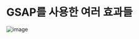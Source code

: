 <h1>GSAP를 사용한 여러 효과들</h1>

![image](https://github.com/hyunmijin/gsap/assets/125323270/7b2229d9-cccf-415a-99cd-cf491707fba3)
<br><br>
